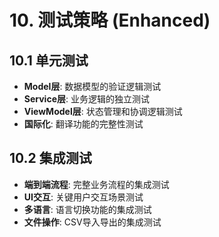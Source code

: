 # **10. 测试策略 (Enhanced)**

## **10.1 单元测试**
- **Model层**: 数据模型的验证逻辑测试
- **Service层**: 业务逻辑的独立测试
- **ViewModel层**: 状态管理和协调逻辑测试
- **国际化**: 翻译功能的完整性测试

## **10.2 集成测试**
- **端到端流程**: 完整业务流程的集成测试
- **UI交互**: 关键用户交互场景测试
- **多语言**: 语言切换功能的集成测试
- **文件操作**: CSV导入导出的集成测试
